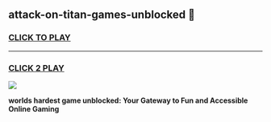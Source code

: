 
## attack-on-titan-games-unblocked 👋
<h3>
<a href="https://premium.freeplayer.one?title=attack-on-titan-games-unblocked&ref=14F">CLICK TO PLAY</a></h3>
<hr>

<h3>
<a href="https://premium.freeplayer.one?title=attack-on-titan-games-unblocked&ref=14F">CLICK 2 PLAY</a>
  
</h3>

<a href="https://premium.freeplayer.one?title=attack-on-titan-games-unblocked&ref=12F/"><img src="https://clearcache.store/games.png"></a>


**worlds hardest game unblocked: Your Gateway to Fun and Accessible Online Gaming**
